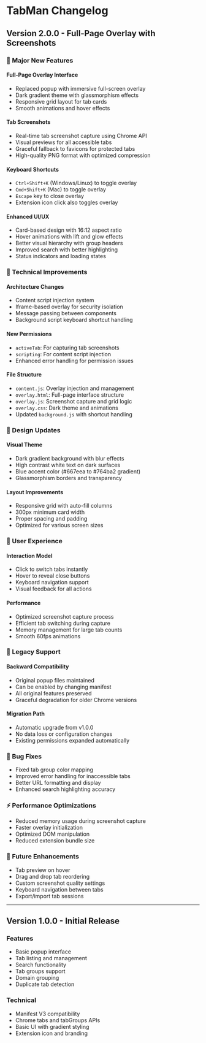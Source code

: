 # TabMan Changelog

## Version 2.0.0 - Full-Page Overlay with Screenshots

### 🎉 Major New Features

#### **Full-Page Overlay Interface**
- Replaced popup with immersive full-screen overlay
- Dark gradient theme with glassmorphism effects
- Responsive grid layout for tab cards
- Smooth animations and hover effects

#### **Tab Screenshots**
- Real-time tab screenshot capture using Chrome API
- Visual previews for all accessible tabs
- Graceful fallback to favicons for protected tabs
- High-quality PNG format with optimized compression

#### **Keyboard Shortcuts**
- `Ctrl+Shift+K` (Windows/Linux) to toggle overlay
- `Cmd+Shift+K` (Mac) to toggle overlay
- `Escape` key to close overlay
- Extension icon click also toggles overlay

#### **Enhanced UI/UX**
- Card-based design with 16:12 aspect ratio
- Hover animations with lift and glow effects
- Better visual hierarchy with group headers
- Improved search with better highlighting
- Status indicators and loading states

### 🔧 Technical Improvements

#### **Architecture Changes**
- Content script injection system
- Iframe-based overlay for security isolation
- Message passing between components
- Background script keyboard shortcut handling

#### **New Permissions**
- `activeTab`: For capturing tab screenshots
- `scripting`: For content script injection
- Enhanced error handling for permission issues

#### **File Structure**
- `content.js`: Overlay injection and management
- `overlay.html`: Full-page interface structure
- `overlay.js`: Screenshot capture and grid logic
- `overlay.css`: Dark theme and animations
- Updated `background.js` with shortcut handling

### 🎨 Design Updates

#### **Visual Theme**
- Dark gradient background with blur effects
- High contrast white text on dark surfaces
- Blue accent color (#667eea to #764ba2 gradient)
- Glassmorphism borders and transparency

#### **Layout Improvements**
- Responsive grid with auto-fill columns
- 300px minimum card width
- Proper spacing and padding
- Optimized for various screen sizes

### 📱 User Experience

#### **Interaction Model**
- Click to switch tabs instantly
- Hover to reveal close buttons
- Keyboard navigation support
- Visual feedback for all actions

#### **Performance**
- Optimized screenshot capture process
- Efficient tab switching during capture
- Memory management for large tab counts
- Smooth 60fps animations

### 🔄 Legacy Support

#### **Backward Compatibility**
- Original popup files maintained
- Can be enabled by changing manifest
- All original features preserved
- Graceful degradation for older Chrome versions

#### **Migration Path**
- Automatic upgrade from v1.0.0
- No data loss or configuration changes
- Existing permissions expanded automatically

### 🐛 Bug Fixes
- Fixed tab group color mapping
- Improved error handling for inaccessible tabs
- Better URL formatting and display
- Enhanced search highlighting accuracy

### ⚡ Performance Optimizations
- Reduced memory usage during screenshot capture
- Faster overlay initialization
- Optimized DOM manipulation
- Reduced extension bundle size

### 🔮 Future Enhancements
- Tab preview on hover
- Drag and drop tab reordering
- Custom screenshot quality settings
- Keyboard navigation between tabs
- Export/import tab sessions

---

## Version 1.0.0 - Initial Release

### Features
- Basic popup interface
- Tab listing and management
- Search functionality
- Tab groups support
- Domain grouping
- Duplicate tab detection

### Technical
- Manifest V3 compatibility
- Chrome tabs and tabGroups APIs
- Basic UI with gradient styling
- Extension icon and branding 